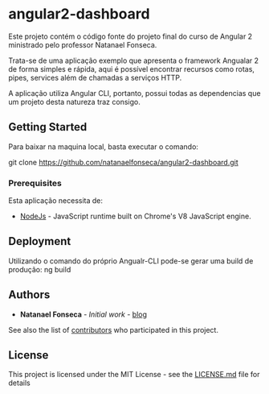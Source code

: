 # angular2-dashboard

Este projeto contém o código fonte do projeto final do curso de Angular 2
ministrado pelo professor Natanael Fonseca.

Trata-se de uma aplicação exemplo que apresenta o framework Angualar 2
de forma simples e rápida, aqui é possível encontrar recursos como 
rotas, pipes, services além de chamadas a serviços HTTP.

A aplicação utiliza Angular CLI, portanto, possui todas as dependencias que um projeto desta natureza traz consigo.

## Getting Started

Para baixar na maquina local, basta executar o comando:

git clone https://github.com/natanaelfonseca/angular2-dashboard.git

### Prerequisites

Esta aplicação necessita de:

* [NodeJs](https://nodejs.org/en/) - JavaScript runtime built on Chrome's V8 JavaScript engine.

## Deployment

Utilizando o comando do próprio Angualr-CLI pode-se gerar uma 
build de produção: ng build

## Authors

* **Natanael Fonseca** - *Initial work* - [blog](http://www.natanaelfonseca.com.br)

See also the list of [contributors](https://github.com/your/project/contributors) who participated in this project.

## License

This project is licensed under the MIT License - see the [LICENSE.md](LICENSE.md) file for details